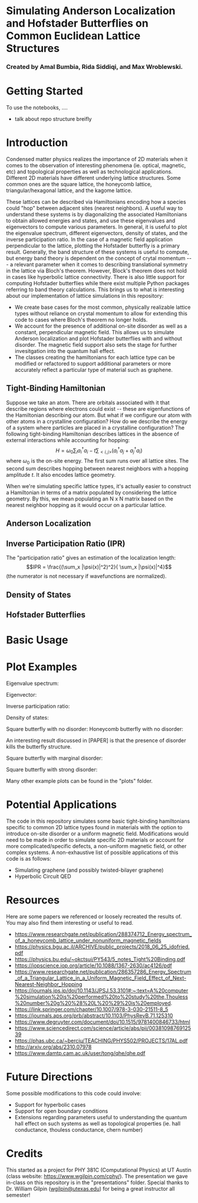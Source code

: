 # Simulating Anderson Localization and Hofstader Butterflies on Common Euclidean Lattice Structures
 ### Created by Amal Bumbia, Rida Siddiqi, and Max Wroblewski.

# Getting Started

To use the notebooks, ....
- talk about repo structure breifly

# Introduction
Condensed matter physics realizes the importance of 2D materials when it comes to the observation of interesting phenomena (ie. optical, magnetic, etc) and topological properties as well as technological applications. 
Different 2D materials have different underlying lattice structures. Some common ones are the square lattice, the honeycomb lattice, triangular/hexagonal lattice, and the kagome lattice. 

These lattices can be described via Hamiltonians encoding how a species could "hop" between adjacent sites (nearest neighbors). A useful way to understand these systems is by diagonalizing the associated Hamiltonians to obtain allowed energies and states, and use these eigenvalues and eigenvectors to compute various parameters. In general, it is useful to plot the eigenvalue spectrum, different eigenvectors, density of states, and the inverse participation ratio. In the case of a magnetic field application perpendicular to the lattice, plotting the Hofstader butterfly is a primary result. Generally, the band structure of these systems is useful to compute, but energy band theory is dependent on the concept of crytal momentum --- a relevant parameter when it comes to describing translational symmetry in the lattice via Bloch's theorem. However, Block's theorem does not hold in cases like hyperbolic lattice connectivity. There is also little support for computing Hofstader butterflies while there exist multiple Python packages referring to band theory calculations. This brings us to what is interesting about our implementation of lattice simulations in this repository:

- We create base cases for the most common, physically realizable lattice types without reliance on crystal momentum to allow for extending this code to cases where Bloch's theorem no longer holds.
- We account for the presence of additional on-site disorder as well as a constant, perpendicular magnetic field. This allows us to simulate Anderson localization and plot Hofstader butterflies with and without disorder. The magnetic field support also sets the stage for further invesitgation into the quantum hall effect.
- The classes creating the hamiltonians for each lattice type can be modified or refactored to support additional parameters or more accurately reflect a particular type of material such as graphene.

## Tight-Binding Hamiltonian
Suppose we take an atom. There are orbitals associated with it that describe regions where electrons could exist -- these are eigenfunctions of the Hamiltonian describing our atom. But what if we configure our atom with other atoms in a crystalline configuration? 
How do we describe the energy of a system where particles are placed in a crystalline configuration?
The following tight-binding Hamiltonian describes lattices in the absence of external interactions while accounting for hopping:
$$H = \omega_0 \sum_i a_i^\dag a_i - t \sum_{<i,j>} (a_i^\dag a_j + a_j^\dag a_i)$$
where $\omega_0$ is the on-site energy. The first sum runs over all lattice sites. The second sum describes hopping between nearest neighbors with a hopping amplitude $t$. It also encodes lattice geometry. 

When we're simulating specific lattice types, it's actually easier to construct a Hamiltonian in terms of a matrix populated by considering the lattice geometry. By this, we mean populating an N x N matrix based on the nearest neighbor hopping as it would occur on a particular lattice.

## Anderson Localization

## Inverse Participation Ratio (IPR)

The "participation ratio" gives an estimation of the localization length:
$$IPR = \frac{(\sum_x |\psi(x)|^2)^2}{ \sum_x |\psi(x)|^4}$$
(the numerator is not necessary if wavefunctions are normalized).

## Density of States

## Hofstader Butterflies


# Basic Usage

# Plot Examples

Eigenvalue spectrum:

Eigenvector:

Inverse participation ratio:

Density of states:

Square butterfly with no disorder:
Honeycomb butterfly with no disorder:

An interesting result discussed in [PAPER] is that the presence of disorder kills the butterfly structure.

Square butterfly with marginal disorder:

Square butterfly with strong disorder:

Many other example plots can be found in the "plots" folder.

# Potential Applications
The code in this repository simulates some basic tight-binding hamiltonians specific to common 2D lattice types found in materials with the option to introduce on-site disorder or a uniform magnetic field. Modifications would need to be made in order to simulate specific 2D materials or account for more complicated/specific defects, a non-uniform magnetic field, or other complex systems. 
A non-exhaustive list of possible applications of this code is as follows: 
- Simulating graphene (and possibly twisted-bilayer graphene)
- Hyperbolic Circuit QED

# Resources
Here are some papers we referenced or loosely recreated the results of. You may also find them interesting or useful to read.

- https://www.researchgate.net/publication/288374712_Energy_spectrum_of_a_honeycomb_lattice_under_nonuniform_magnetic_fields
- https://physics.bgu.ac.il/ARCHIVE/public_projects/2018_06_25_idofried.pdf
- https://physics.bu.edu/~okctsui/PY543/5_notes_Tight%20Binding.pdf
- https://iopscience.iop.org/article/10.1088/1367-2630/ac4126/pdf
- https://www.researchgate.net/publication/286357286_Energy_Spectrum_of_a_Triangular_Lattice_in_a_Uniform_Magnetic_Field_Effect_of_Next-Nearest-Neighbor_Hopping
- https://journals.jps.jp/doi/10.1143/JPSJ.53.3101#:~:text=A%20computer%20simulation%20is%20performed%20to%20study%20the,Thouless%20number%20g%20%28%20L%20%29%20is%20employed.
- https://link.springer.com/chapter/10.1007/978-3-030-21511-8_5
- https://journals.aps.org/prb/abstract/10.1103/PhysRevB.71.125310
- https://www.degruyter.com/document/doi/10.1515/9781400846733/html
- https://www.sciencedirect.com/science/article/abs/pii/0038109876912539
- https://phas.ubc.ca/~berciu/TEACHING/PHYS502/PROJECTS/17AL.pdf
- http://arxiv.org/abs/2310.07978
- https://www.damtp.cam.ac.uk/user/tong/qhe/qhe.pdf
  

# Future Directions
Some possible modifications to this code could involve:
- Support for hyperbolic cases
- Support for open boundary conditions
- Extensions regarding parameters useful to understanding the quantum hall effect on such systems as well as topological properties (ie. hall conductance, thouless conductance, chern number)

# Credits
This started as a project for PHY 381C (Computational Physics) at UT Austin (class website: https://www.wgilpin.com/cphy/). The presentation we gave in-class on this repository is in the "presentations" folder.
Special thanks to Dr. William Gilpin (wgilpin@utexas.edu) for being a great instructor all semester!
